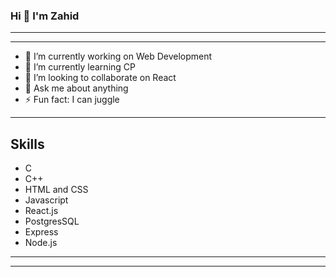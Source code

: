 ### Hi 👋 I'm Zahid

---
---

- 🔭 I’m currently working on Web Development
- 🌱 I’m currently learning CP
- 👯 I’m looking to collaborate on React
- 💬 Ask me about anything
- ⚡ Fun fact: I can juggle
---
## Skills
- C
- C++
- HTML and CSS
- Javascript
- React.js
- PostgresSQL
- Express
- Node.js


---
---

